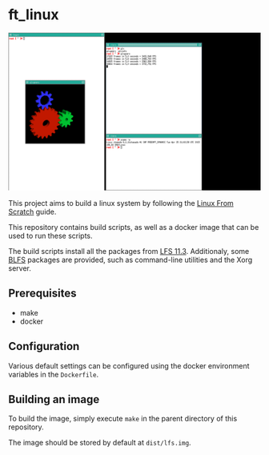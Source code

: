 # ft_linux

![Screenshot](screenshot.png)

This project aims to build a linux system by following the [Linux From Scratch](https://www.linuxfromscratch.org/lfs/) guide.

This repository contains build scripts, as well as a docker image that can be used to run these scripts.

The build scripts install all the packages from [LFS 11.3](https://www.linuxfromscratch.org/lfs/view/11.3/). Additionaly, some [BLFS](https://www.linuxfromscratch.org/blfs/) packages are provided, such as command-line utilities and the Xorg server.

## Prerequisites
- make
- docker

## Configuration
Various default settings can be configured using the docker environment variables in the `Dockerfile`.

## Building an image
To build the image, simply execute `make` in the parent directory of this repository.

The image should be stored by default at `dist/lfs.img`.
```
